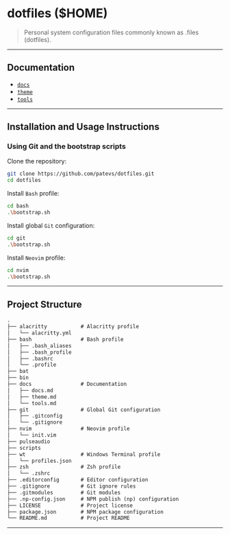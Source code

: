 # dotfiles ($HOME)

> Personal system configuration files commonly known as .files (dotfiles).

---

## Documentation

- [`docs`](./docs/docs.md)
- [`theme`](./docs/theme.md)
- [`tools`](./docs/tools.md)

---

## Installation and Usage Instructions

### Using Git and the bootstrap scripts

Clone the repository:

```bash
git clone https://github.com/patevs/dotfiles.git
cd dotfiles
```

Install `Bash` profile:

```bash
cd bash
.\bootstrap.sh
```

Install global `Git` configuration:

```bash
cd git
.\bootstrap.sh
```

Install `Neovim` profile:

```bash
cd nvim
.\bootstrap.sh
```

<!--
Initialize `Git` submodules:

```powershell
git submodule update --init --recursive
```
-->

---

## Project Structure

```md
.
├── alacritty           # Alacritty profile
│   └── alacritty.yml
├── bash                # Bash profile
│   ├── .bash_aliases
│   ├── .bash_profile
│   ├── .bashrc
│   └── .profile
├── bat
├── bin
├── docs                # Documentation
│   ├── docs.md
│   ├── theme.md
│   └── tools.md
├── git                 # Global Git configuration
│   ├── .gitconfig
│   └── .gitignore
├── nvim                # Neovim profile
│   └── init.vim
├── pulseaudio
├── scripts
├── wt                  # Windows Terminal profile
│   └── profiles.json
├── zsh                 # Zsh profile
│   └── .zshrc
├── .editorconfig       # Editor configuration
├── .gitignore          # Git ignore rules
├── .gitmodules         # Git modules
├── .np-config.json     # NPM publish (np) configuration
├── LICENSE             # Project license
├── package.json        # NPM package configuration
└── README.md           # Project README
```

---
